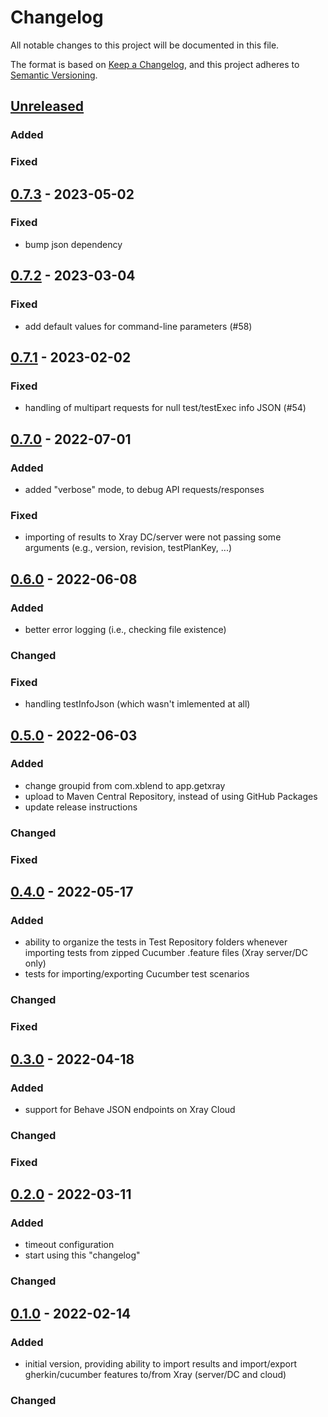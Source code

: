 # Changelog

All notable changes to this project will be documented in this file.

The format is based on [Keep a Changelog](https://keepachangelog.com/en/1.0.0/),
and this project adheres to [Semantic Versioning](https://semver.org/spec/v2.0.0.html).

## [Unreleased]

### Added

### Fixed

## [0.7.3] - 2023-05-02

### Fixed

- bump json dependency

## [0.7.2] - 2023-03-04

### Fixed

- add default values for command-line parameters (#58)

## [0.7.1] - 2023-02-02

### Fixed

- handling of multipart requests for null test/testExec info JSON (#54)

## [0.7.0] - 2022-07-01

### Added

- added "verbose" mode, to debug API requests/responses

### Fixed

- importing of results to Xray DC/server were not passing some arguments (e.g., version, revision,  testPlanKey, ...)

## [0.6.0] - 2022-06-08

### Added

- better error logging (i.e., checking file existence)

### Changed

### Fixed

- handling testInfoJson (which wasn't imlemented at all)

## [0.5.0] - 2022-06-03

### Added

- change groupid from com.xblend to app.getxray
- upload to Maven Central Repository, instead of using GitHub Packages
- update release instructions

### Changed

### Fixed

## [0.4.0] - 2022-05-17

### Added

- ability to organize the tests in Test Repository folders whenever importing tests from zipped Cucumber .feature files (Xray server/DC only)
- tests for importing/exporting Cucumber test scenarios

### Changed

### Fixed

## [0.3.0] - 2022-04-18

### Added

- support for Behave JSON endpoints on Xray Cloud

### Changed

### Fixed


## [0.2.0] - 2022-03-11

### Added

- timeout configuration
- start using this "changelog"

### Changed

## [0.1.0] - 2022-02-14

### Added

- initial version, providing ability to import results and import/export gherkin/cucumber features to/from Xray (server/DC and cloud)

### Changed

[unreleased]: https://github.com/Xray-App/xray-maven-plugin/compare/0.7.3...HEAD
[0.7.3]: https://github.com/Xray-App/xray-maven-plugin/compare/0.7.3...0.7.2
[0.7.2]: https://github.com/Xray-App/xray-maven-plugin/compare/0.7.2...0.7.1
[0.7.1]: https://github.com/Xray-App/xray-maven-plugin/compare/0.7.1...0.7.0
[0.7.0]: https://github.com/Xray-App/xray-maven-plugin/compare/0.7.0...0.7.0
[0.6.0]: https://github.com/Xray-App/xray-maven-plugin/compare/0.5.0...0.6.0
[0.5.0]: https://github.com/Xray-App/xray-maven-plugin/compare/0.4.0...0.5.0
[0.4.0]: https://github.com/Xray-App/xray-maven-plugin/compare/0.3.0...0.4.0
[0.3.0]: https://github.com/Xray-App/xray-maven-plugin/compare/0.2.0...0.3.0
[0.2.0]: https://github.com/Xray-App/xray-maven-plugin/compare/0.1.0...0.2.0
[0.1.0]: https://github.com/Xray-App/xray-maven-plugin/releases/tag/0.1.0
